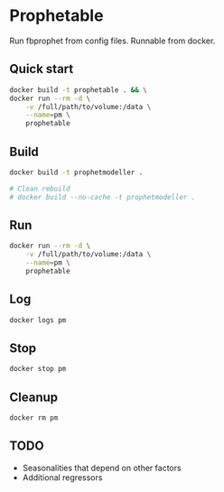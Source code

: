 # Prophetable

Run fbprophet from config files. Runnable from docker.

## Quick start

```sh
docker build -t prophetable . && \
docker run --rm -d \
    -v /full/path/to/volume:/data \
    --name=pm \
    prophetable
```

## Build

```sh
docker build -t prophetmodeller .

# Clean rebuild
# docker build --no-cache -t prophetmodeller .
```

## Run

```sh
docker run --rm -d \
    -v /full/path/to/volume:/data \
    --name=pm \
    prophetable
```

## Log

```sh
docker logs pm
```

## Stop

```sh
docker stop pm
```

## Cleanup

```sh
docker rm pm
```

## TODO

- Seasonalities that depend on other factors
- Additional regressors
